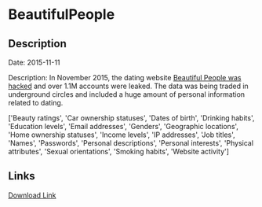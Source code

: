 # BeautifulPeople

## Description

Date: 2015-11-11

Description:
In November 2015, the dating website <a href="http://www.forbes.com/sites/thomasbrewster/2016/04/25/beautiful-people-hack-sexual-preference-location-addresses/#26a2cdf7559f" target="_blank" rel="noopener">Beautiful People was hacked</a> and over 1.1M accounts were leaked. The data was being traded in underground circles and included a huge amount of personal information related to dating.


['Beauty ratings', 'Car ownership statuses', 'Dates of birth', 'Drinking habits', 'Education levels', 'Email addresses', 'Genders', 'Geographic locations', 'Home ownership statuses', 'Income levels', 'IP addresses', 'Job titles', 'Names', 'Passwords', 'Personal descriptions', 'Personal interests', 'Physical attributes', 'Sexual orientations', 'Smoking habits', 'Website activity']

## Links

[Download Link](https://link-to.net/1229997/983.4403525097088/dynamic/?r=YmVhdXRpZnVscGVvcGxlLmNvbQ==)